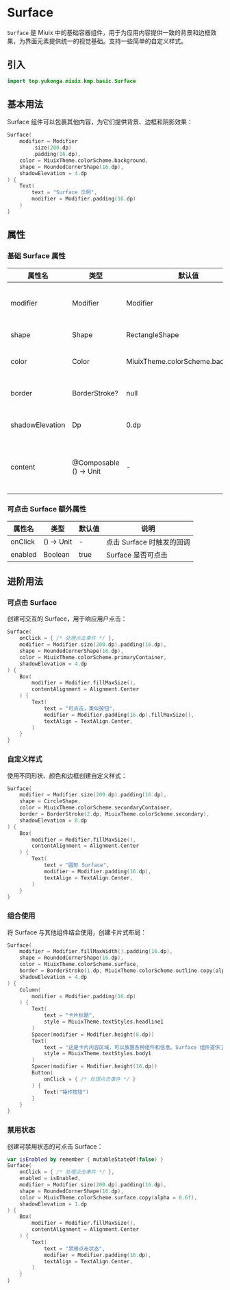 # Surface

`Surface` 是 Miuix 中的基础容器组件，用于为应用内容提供一致的背景和边框效果，为界面元素提供统一的视觉基础。支持一些简单的自定义样式。

## 引入

```kotlin
import top.yukonga.miuix.kmp.basic.Surface
```

## 基本用法

Surface 组件可以包裹其他内容，为它们提供背景、边框和阴影效果：

```kotlin
Surface(
    modifier = Modifier
        .size(200.dp)
        .padding(16.dp),
    color = MiuixTheme.colorScheme.background,
    shape = RoundedCornerShape(16.dp),
    shadowElevation = 4.dp
) {
    Text(
        text = "Surface 示例",
        modifier = Modifier.padding(16.dp)
    )
}
```

## 属性

### 基础 Surface 属性

| 属性名          | 类型                   | 默认值                            | 说明                         |
| --------------- | ---------------------- | --------------------------------- | ---------------------------- |
| modifier        | Modifier               | Modifier                          | 应用于 Surface 的修饰符      |
| shape           | Shape                  | RectangleShape                    | Surface 的形状               |
| color           | Color                  | MiuixTheme.colorScheme.background | Surface 的背景颜色           |
| border          | BorderStroke?          | null                              | Surface 的边框样式           |
| shadowElevation | Dp                     | 0.dp                              | Surface 的阴影高度           |
| content         | @Composable () -> Unit | -                                 | Surface 内容区域的可组合函数 |

### 可点击 Surface 额外属性

| 属性名  | 类型       | 默认值 | 说明                      |
| ------- | ---------- | ------ | ------------------------- |
| onClick | () -> Unit | -      | 点击 Surface 时触发的回调 |
| enabled | Boolean    | true   | Surface 是否可点击        |

## 进阶用法

### 可点击 Surface

创建可交互的 Surface，用于响应用户点击：

```kotlin
Surface(
    onClick = { /* 处理点击事件 */ },
    modifier = Modifier.size(200.dp).padding(16.dp),
    shape = RoundedCornerShape(16.dp),
    color = MiuixTheme.colorScheme.primaryContainer,
    shadowElevation = 4.dp
) {
    Box(
        modifier = Modifier.fillMaxSize(),
        contentAlignment = Alignment.Center
    ) {
        Text(
            text = "可点击，类似按钮",
            modifier = Modifier.padding(16.dp).fillMaxSize(),
            textAlign = TextAlign.Center,
        )
    }
}
```

### 自定义样式

使用不同形状、颜色和边框创建自定义样式：

```kotlin
Surface(
    modifier = Modifier.size(200.dp).padding(16.dp),
    shape = CircleShape,
    color = MiuixTheme.colorScheme.secondaryContainer,
    border = BorderStroke(2.dp, MiuixTheme.colorScheme.secondary),
    shadowElevation = 8.dp
) {
    Box(
        modifier = Modifier.fillMaxSize(),
        contentAlignment = Alignment.Center
    ) {
        Text(
            text = "圆形 Surface",
            modifier = Modifier.padding(16.dp),
            textAlign = TextAlign.Center,
        )
    }
}
```

### 组合使用

将 Surface 与其他组件结合使用，创建卡片式布局：

```kotlin
Surface(
    modifier = Modifier.fillMaxWidth().padding(16.dp),
    shape = RoundedCornerShape(16.dp),
    color = MiuixTheme.colorScheme.surface,
    border = BorderStroke(1.dp, MiuixTheme.colorScheme.outline.copy(alpha = 0.2f)),
    shadowElevation = 4.dp
) {
    Column(
        modifier = Modifier.padding(16.dp)
    ) {
        Text(
            text = "卡片标题",
            style = MiuixTheme.textStyles.headline1
        )
        Spacer(modifier = Modifier.height(8.dp))
        Text(
            text = "这是卡片内容区域，可以放置各种组件和信息。Surface 组件提供了统一的视觉容器。",
            style = MiuixTheme.textStyles.body1
        )
        Spacer(modifier = Modifier.height(16.dp))
        Button(
            onClick = { /* 处理点击事件 */ }
        ) {
            Text("操作按钮")
        }
    }
}
```

### 禁用状态

创建可禁用状态的可点击 Surface：

```kotlin
var isEnabled by remember { mutableStateOf(false) }
Surface(
    onClick = { /* 处理点击事件 */ },
    enabled = isEnabled,
    modifier = Modifier.size(200.dp).padding(16.dp),
    shape = RoundedCornerShape(16.dp),
    color = MiuixTheme.colorScheme.surface.copy(alpha = 0.6f),
    shadowElevation = 1.dp
) {
    Box(
        modifier = Modifier.fillMaxSize(),
        contentAlignment = Alignment.Center
    ) {
        Text(
            text = "禁用点击状态",
            modifier = Modifier.padding(16.dp),
            textAlign = TextAlign.Center,
        )
    }
}
```
